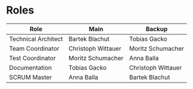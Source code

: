 # Roles



| Role                | Main               | Backup             |
|---------------------|--------------------|--------------------|
| Technical Architect | Bartek Blachut     | Tobias Gacko       |
| Team Coordinator    | Christoph Wittauer | Moritz Schumacher  |
| Test Coordinator    | Moritz Schumacher  | Anna Balla         |
| Documentation       | Tobias Gacko       | Christoph Wittauer |
| SCRUM Master        | Anna Balla         | Bartek Blachut     |
